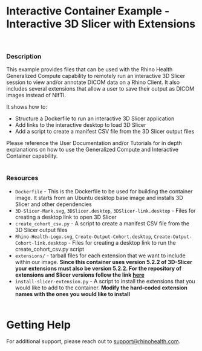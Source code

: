 # Interactive Container Example - Interactive 3D Slicer with Extensions
<br/>

### **Description**

This example provides files that can be used with the Rhino Health Generalized Compute capability to remotely run an interactive 3D Slicer session to view and/or annotate DICOM data on a Rhino Client. It also includes several extensions that allow a user to save their output as DICOM images instead of NIfTI.

It shows how to:
* Structure a Dockerfile to run an interactive 3D Slicer application
* Add links to the interactive desktop to load 3D Slicer
* Add a script to create a manifest CSV file from the 3D Slicer output files

Please reference the User Documentation and/or Tutorials for in depth explanations on how to use the Generalized Compute and Interactive Container capability.
<br/><br/>

### **Resources**
- `Dockerfile` - This is the Dockerfile to be used for building the container image. It starts from an Ubuntu desktop base image and installs 3D Slicer and other dependencies 
- `3D-Slicer-Mark.svg`, `3DSlicer.desktop`, `3DSlicer-link.desktop` - Files for creating a desktop link to open 3D Slicer
- `create_cohort_csv.py` - A script to create a manifest CSV file from the 3D Slicer output files
- `Rhino-Health-Logo.svg`, `Create-Output-Cohort.desktop`, `Create-Output-Cohort-link.desktop` - Files for creating a desktop link to run the create_cohort_csv.py script
- `extensions/` - tarball files for each extension that we want to include within our image.  **Since this container uses version 5.2.2 of 3D-Slicer your extensions must also be version 5.2.2.  For the repository of extensions and Slicer versions follow the link [here](https://slicer-packages.kitware.com/#collection/5f4474d0e1d8c75dfc70547e/folder/63f5c7358939577d9867b86b)**
- `install-slicer-extension.py` - A script to install the extensions that you would like to add to the container. **Modify the hard-coded extension names with the ones you would like to install**
<br><br>

# Getting Help
For additional support, please reach out to [support@rhinohealth.com](mailto:support@rhinohealth.com).
